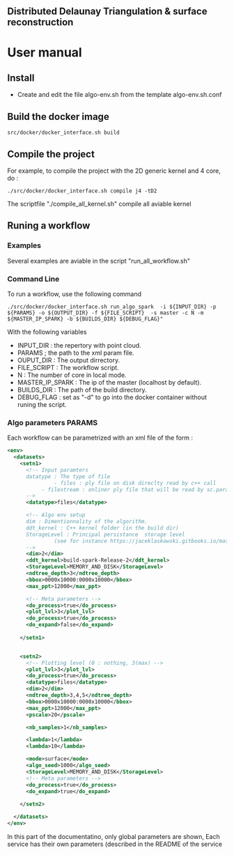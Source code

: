 ## Distributed Delaunay Triangulation & surface reconstruction


# User manual
## Install
- Create and edit the file algo-env.sh from the template algo-env.sh.conf 

## Build the docker image
```console
src/docker/docker_interface.sh build
```

## Compile the project
For example, to compile the project with the 2D generic kernel and 4 core, do :


```console
./src/docker/docker_interface.sh compile j4 -tD2
```
The scriptfile "./compile_all_kernel.sh" compile all aviable kernel


## Runing a workflow 

### Examples
Several examples are aviable in the script "run_all_workflow.sh"

### Command Line

To run a workflow, use the following command
```console
./src/docker/docker_interface.sh run_algo_spark  -i ${INPUT_DIR} -p ${PARAMS} -o ${OUTPUT_DIR} -f ${FILE_SCRIPT}  -s master -c N -m ${MASTER_IP_SPARK} -b ${BUILDS_DIR} ${DEBUG_FLAG}"
```

With the following variables
- INPUT_DIR : the repertory with point cloud.
- PARAMS ; the path to the xml param file.
- OUPUT_DIR : The output dirrectory.
- FILE_SCRIPT : The workflow script.
- N : The number of core in local mode.
- MASTER_IP_SPARK : The ip of the master (localhost by default).
- BUILDS_DIR : The path of the build directory.
- DEBUG_FLAG : set as "-d" to go into the docker container without runing the script.


### Algo parameters PARAMS
Each workflow can be parametrized with an xml file of the form :
```xml
<env>
  <datasets>
    <setn1>
      <!-- Input paramters 
      datatype : The type of file
      	       - files : ply file on disk direclty read by c++ call
	       - filestream : onliner ply file that will be read by sc.parallelize(...)
      -->
      <datatype>files</datatype>

      <!-- Algo env setup
      dim : Dimentionnality of the algorithm.
      ddt_kernel : C++ kernel folder (in the build dir)
      StorageLevel : Principal persistance  storage level 
      		   (see for instance https://jaceklaskowski.gitbooks.io/mastering-apache-spark/spark-rdd-caching.html)
      -->
      <dim>2</dim>
      <ddt_kernel>build-spark-Release-2</ddt_kernel>
      <StorageLevel>MEMORY_AND_DISK</StorageLevel>
      <ndtree_depth>3</ndtree_depth>
      <bbox>0000x10000:0000x10000</bbox>
      <max_ppt>12000</max_ppt>

      <!-- Meta parameters -->
      <do_process>true</do_process>
      <plot_lvl>3</plot_lvl>
      <do_process>true</do_process>
      <do_expand>false</do_expand>
      
    </setn1>


    <setn2>
      <!-- Plotting level (0 : nothing, 3(max) -->
      <plot_lvl>3</plot_lvl>
      <do_process>true</do_process>
      <datatype>files</datatype>
      <dim>2</dim>
      <ndtree_depth>3,4,5</ndtree_depth>
      <bbox>0000x10000:0000x10000</bbox>
      <max_ppt>12000</max_ppt>
      <pscale>20</pscale>

      <nb_samples>1</nb_samples>

      <lambda>1</lambda>
      <lambda>10</lambda>

      <mode>surface</mode>
      <algo_seed>1000</algo_seed>
      <StorageLevel>MEMORY_AND_DISK</StorageLevel>
      <!-- Meta parameters -->
      <do_process>true</do_process>
      <do_expand>true</do_expand>
      
    </setn2>

  </datasets>
</env>
```

In this part of the documentatino, only global parameters are shown, 
Each service has their own parameters (described in the README of the service